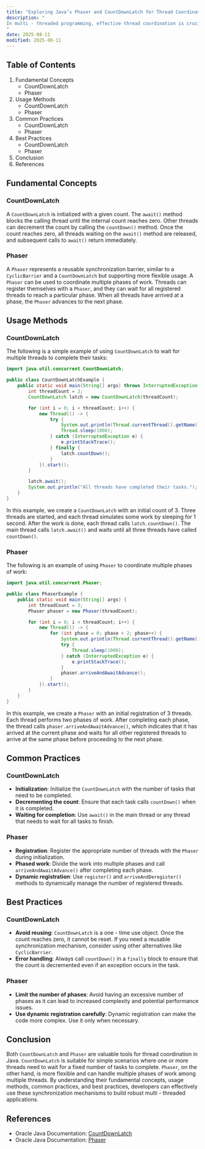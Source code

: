 ```yaml
---
title: "Exploring Java’s Phaser and CountDownLatch for Thread Coordination"
description: "
In multi - threaded programming, effective thread coordination is crucial for ensuring that different threads work together harmoniously to achieve a common goal. Java provides several synchronization mechanisms to facilitate this, and two such powerful tools are `Phaser` and `CountDownLatch`.   `CountDownLatch` is a simple yet useful synchronization aid that allows one or more threads to wait until a set of operations being performed in other threads completes. On the other hand, `Phaser` is a more advanced and flexible synchronization barrier that can be used to coordinate multiple phases of work among multiple threads. This blog will explore these two concepts in detail, including their fundamental concepts, usage methods, common practices, and best practices.
"
date: 2025-08-11
modified: 2025-08-11
---
```


## Table of Contents
1. Fundamental Concepts
    - CountDownLatch
    - Phaser
2. Usage Methods
    - CountDownLatch
    - Phaser
3. Common Practices
    - CountDownLatch
    - Phaser
4. Best Practices
    - CountDownLatch
    - Phaser
5. Conclusion
6. References

## Fundamental Concepts

### CountDownLatch
A `CountDownLatch` is initialized with a given count. The `await()` method blocks the calling thread until the internal count reaches zero. Other threads can decrement the count by calling the `countDown()` method. Once the count reaches zero, all threads waiting on the `await()` method are released, and subsequent calls to `await()` return immediately.

### Phaser
A `Phaser` represents a reusable synchronization barrier, similar to a `CyclicBarrier` and a `CountDownLatch` but supporting more flexible usage. A `Phaser` can be used to coordinate multiple phases of work. Threads can register themselves with a `Phaser`, and they can wait for all registered threads to reach a particular phase. When all threads have arrived at a phase, the `Phaser` advances to the next phase.

## Usage Methods

### CountDownLatch
The following is a simple example of using `CountDownLatch` to wait for multiple threads to complete their tasks:

```java
import java.util.concurrent.CountDownLatch;

public class CountDownLatchExample {
    public static void main(String[] args) throws InterruptedException {
        int threadCount = 3;
        CountDownLatch latch = new CountDownLatch(threadCount);

        for (int i = 0; i < threadCount; i++) {
            new Thread(() -> {
                try {
                    System.out.println(Thread.currentThread().getName() + " is working.");
                    Thread.sleep(1000);
                } catch (InterruptedException e) {
                    e.printStackTrace();
                } finally {
                    latch.countDown();
                }
            }).start();
        }

        latch.await();
        System.out.println("All threads have completed their tasks.");
    }
}
```

In this example, we create a `CountDownLatch` with an initial count of 3. Three threads are started, and each thread simulates some work by sleeping for 1 second. After the work is done, each thread calls `latch.countDown()`. The main thread calls `latch.await()` and waits until all three threads have called `countDown()`.

### Phaser
The following is an example of using `Phaser` to coordinate multiple phases of work:

```java
import java.util.concurrent.Phaser;

public class PhaserExample {
    public static void main(String[] args) {
        int threadCount = 3;
        Phaser phaser = new Phaser(threadCount);

        for (int i = 0; i < threadCount; i++) {
            new Thread(() -> {
                for (int phase = 0; phase < 2; phase++) {
                    System.out.println(Thread.currentThread().getName() + " is working on phase " + phase);
                    try {
                        Thread.sleep(1000);
                    } catch (InterruptedException e) {
                        e.printStackTrace();
                    }
                    phaser.arriveAndAwaitAdvance();
                }
            }).start();
        }
    }
}
```

In this example, we create a `Phaser` with an initial registration of 3 threads. Each thread performs two phases of work. After completing each phase, the thread calls `phaser.arriveAndAwaitAdvance()`, which indicates that it has arrived at the current phase and waits for all other registered threads to arrive at the same phase before proceeding to the next phase.

## Common Practices

### CountDownLatch
- **Initialization**: Initialize the `CountDownLatch` with the number of tasks that need to be completed.
- **Decrementing the count**: Ensure that each task calls `countDown()` when it is completed.
- **Waiting for completion**: Use `await()` in the main thread or any thread that needs to wait for all tasks to finish.

### Phaser
- **Registration**: Register the appropriate number of threads with the `Phaser` during initialization.
- **Phased work**: Divide the work into multiple phases and call `arriveAndAwaitAdvance()` after completing each phase.
- **Dynamic registration**: Use `register()` and `arriveAndDeregister()` methods to dynamically manage the number of registered threads.

## Best Practices

### CountDownLatch
- **Avoid reusing**: `CountDownLatch` is a one - time use object. Once the count reaches zero, it cannot be reset. If you need a reusable synchronization mechanism, consider using other alternatives like `CyclicBarrier`.
- **Error handling**: Always call `countDown()` in a `finally` block to ensure that the count is decremented even if an exception occurs in the task.

### Phaser
- **Limit the number of phases**: Avoid having an excessive number of phases as it can lead to increased complexity and potential performance issues.
- **Use dynamic registration carefully**: Dynamic registration can make the code more complex. Use it only when necessary.

## Conclusion
Both `CountDownLatch` and `Phaser` are valuable tools for thread coordination in Java. `CountDownLatch` is suitable for simple scenarios where one or more threads need to wait for a fixed number of tasks to complete. `Phaser`, on the other hand, is more flexible and can handle multiple phases of work among multiple threads. By understanding their fundamental concepts, usage methods, common practices, and best practices, developers can effectively use these synchronization mechanisms to build robust multi - threaded applications.

## References
- Oracle Java Documentation: [CountDownLatch](https://docs.oracle.com/javase/8/docs/api/java/util/concurrent/CountDownLatch.html)
- Oracle Java Documentation: [Phaser](https://docs.oracle.com/javase/8/docs/api/java/util/concurrent/Phaser.html)